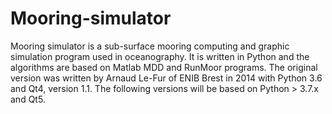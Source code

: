 # Mooring-simulator

Mooring simulator is a sub-surface mooring computing  and graphic simulation program used in oceanography.
It is written in Python and the algorithms are based on Matlab MDD and RunMoor programs.
The original version was written by Arnaud Le-Fur of ENIB Brest in 2014 with Python 3.6 and Qt4, version 1.1.
The following versions will be based on Python > 3.7.x and Qt5.